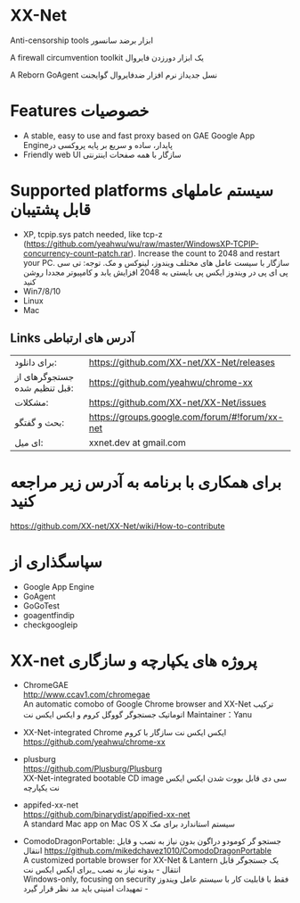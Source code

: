 XX-Net
========
Anti-censorship tools ابزار برضد سانسور

A firewall circumvention toolkit یک ابزار دورزدن فایروال

A Reborn GoAgent نسل جدیداز نرم افزار ضدفایروال گوایجنت

Features خصوصیات
==========
* A stable, easy to use and fast proxy based on GAE 
 Google App Engineپایدار، ساده و سریع بر پایه پروکسی در
* Friendly web UI سازگار با همه صفحات اینترنتی

Supported platforms سیستم عاملهای قابل پشتیبان 
================
* XP, tcpip.sys patch needed, like tcp-z (https://github.com/yeahwu/wu/raw/master/WindowsXP-TCPIP-concurrency-count-patch.rar). Increase the count to 2048 and restart your PC. سازگار با سیست عامل های مختلف ویندوز، لینوکس و مک. توجه: تی سی پی ای پی در ویندوز ایکس پی بایستی به 2048 افزایش یابد و کامپیوتر مجددا روشن کنید
* Win7/8/10  
* Linux  
* Mac

## Links آدرس های ارتباطی
|   |   |
| --------   | :----  |
|برای دانلود: |https://github.com/XX-net/XX-Net/releases|
|جستجوگرهای از قبل تنظیم شده: |https://github.com/yeahwu/chrome-xx|
|مشکلات:  |https://github.com/XX-net/XX-Net/issues|
|بحث و گفتگو:|https://groups.google.com/forum/#!forum/xx-net|
|ای میل:   |xxnet.dev at gmail.com|

برای همکاری با برنامه به آدرس زیر مراجعه کنید
====================
https://github.com/XX-net/XX-Net/wiki/How-to-contribute

سپاسگذاری از 
=========
* Google App Engine
* GoAgent
* GoGoTest
* goagentfindip
* checkgoogleip

XX-net پروژه های یکپارچه و سازگاری
============================
* ChromeGAE  
  http://www.ccav1.com/chromegae  
  An automatic comobo of Google Chrome browser and XX-Net  ترکیب اتوماتیک جستجوگر گووگل کروم و ایکس ایکس نت
  Maintainer：Yanu  
 
* XX-Net-integrated Chrome  ایکس ایکس نت سازگار با کروم 
 https://github.com/yeahwu/chrome-xx  

* plusburg  
  https://github.com/Plusburg/Plusburg  
  XX-Net-integrated bootable CD image  سی دی قابل بووت شدن ایکس ایکس نت یکپارچه
* appifed-xx-net  
  https://github.com/binarydist/appified-xx-net  
  A standard Mac app on Mac OS X  سیستم استاندارد برای مک 
 
* ComodoDragonPortable: 
جستجو گر کومودو دراگون بدون نیاز به نصب و قابل انتقال
https://github.com/mikedchavez1010/ComodoDragonPortable  
  A customized portable browser for XX-Net & Lantern
یک جستجوگر قابل انتقال - بدونه نیاز به نصب _برای ایکس ایکس نت  
  Windows-only, focusing on security
فقط با قابلیت کار با سیستم عامل ویندوز - تمهیدات امنیتی باید مد نظر قرار گیرد
